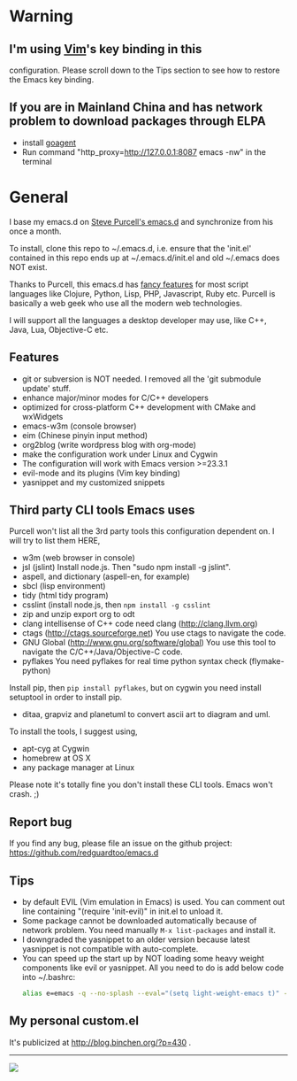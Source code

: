 # Warning
## I'm using [Vim](http://www.vim.org)'s key binding in this
configuration. Please scroll down to the Tips section to see how to
restore the Emacs key binding.
## If you are in Mainland China and has network problem to download packages through ELPA
* install [goagent](http://http://code.google.com/p/goagent/)
* Run command "http_proxy=http://127.0.0.1:8087 emacs -nw" in the terminal

# General

I base my emacs.d on [Steve Purcell's emacs.d](http://github.com/purcell/emacs.d) and synchronize from his once a month.

To install, clone this repo to ~/.emacs.d, i.e. ensure that the 'init.el' contained in this repo ends up at ~/.emacs.d/init.el and old ~/.emacs does NOT exist.

Thanks to Purcell, this emacs.d has
[fancy features](http://github.com/purcell/emacs.d) for most script
languages like Clojure, Python, Lisp, PHP, Javascript, Ruby
etc. Purcell is basically a web geek who use all the modern web
technologies.

I will support all the languages a desktop developer may use, like
C++, Java, Lua, Objective-C etc.

## Features

* git or subversion is NOT needed. I removed all the 'git submodule update' stuff.
* enhance major/minor modes for C/C++ developers
* optimized for cross-platform C++ development with CMake and wxWidgets
* emacs-w3m (console browser)
* eim (Chinese pinyin input method)
* org2blog (write wordpress blog with org-mode)
* make the configuration work under Linux and Cygwin
* The configuration will work with Emacs version >=23.3.1
* evil-mode and its plugins (Vim key binding)
* yasnippet and my customized snippets

## Third party CLI tools Emacs uses

Purcell won't list all the 3rd party tools this configuration dependent on. I will
try to list them HERE,

* w3m (web browser in console)
* jsl (jslint)
  Install node.js. Then "sudo npm install -g jslint".
* aspell, and dictionary (aspell-en, for example)
* sbcl (lisp environment)
* tidy (html tidy program)
* csslint (install node.js, then `npm install -g csslint`
* zip and unzip
  export org to odt
* clang
  intellisense of C++ code need clang (http://clang.llvm.org)
* ctags (http://ctags.sourceforge.net)
  You use ctags to navigate the code.
* GNU Global (http://www.gnu.org/software/global)
  You use this tool to navigate the C/C++/Java/Objective-C code.
* pyflakes
  You need pyflakes for real time python syntax check (flymake-python)

Install pip, then `pip install pyflakes`, but on cygwin you need install
  setuptool in order to install pip.
* ditaa, grapviz and planetuml to convert ascii art to diagram and uml.

To install the tools, I suggest using,
* apt-cyg at Cygwin
* homebrew at OS X
* any package manager at Linux

Please note it's totally fine you don't install these CLI tools. Emacs won't crash. ;)
## Report bug
If you find any bug, please file an issue on the github project:
https://github.com/redguardtoo/emacs.d

## Tips
* by default EVIL (Vim emulation in Emacs) is used. You can comment out
 line containing "(require 'init-evil)" in init.el to unload it.
* Some package cannot be downloaded automatically because of network problem.
You need manually `M-x list-packages` and install it.
* I downgraded the yasnippet to an older version because latest yasnippet is
not compatible with auto-complete.
* You can speed up the start up by NOT loading some heavy weight
  components like evil or yasnippet. All you need to do is add below
  code into ~/.bashrc:
  ```sh
  alias e=emacs -q --no-splash --eval="(setq light-weight-emacs t)" -l "$HOME/.emacs.d/init.el"
  ```

## My personal custom.el
It's publicized at http://blog.binchen.org/?p=430 .

<hr>

[![](http://www.linkedin.com/img/webpromo/btn_liprofile_blue_80x15.png)](http://www.linkedin.com/profile/view?id=31199295)
